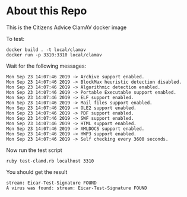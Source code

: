 # About this Repo

This is the Citizens Advice ClamAV docker image

To test:

    docker build . -t local/clamav
    docker run -p 3310:3310 local/clamav

Wait for the following messages:

    Mon Sep 23 14:07:46 2019 -> Archive support enabled.
    Mon Sep 23 14:07:46 2019 -> BlockMax heuristic detection disabled.
    Mon Sep 23 14:07:46 2019 -> Algorithmic detection enabled.
    Mon Sep 23 14:07:46 2019 -> Portable Executable support enabled.
    Mon Sep 23 14:07:46 2019 -> ELF support enabled.
    Mon Sep 23 14:07:46 2019 -> Mail files support enabled.
    Mon Sep 23 14:07:46 2019 -> OLE2 support enabled.
    Mon Sep 23 14:07:46 2019 -> PDF support enabled.
    Mon Sep 23 14:07:46 2019 -> SWF support enabled.
    Mon Sep 23 14:07:46 2019 -> HTML support enabled.
    Mon Sep 23 14:07:46 2019 -> XMLDOCS support enabled.
    Mon Sep 23 14:07:46 2019 -> HWP3 support enabled.
    Mon Sep 23 14:07:46 2019 -> Self checking every 3600 seconds.

Now run the test script

    ruby test-clamd.rb localhost 3310

You should get the result

    stream: Eicar-Test-Signature FOUND
    A virus was found: stream: Eicar-Test-Signature FOUND
